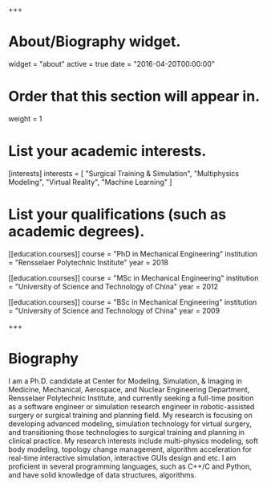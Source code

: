 +++
# About/Biography widget.
widget = "about"
active = true
date = "2016-04-20T00:00:00"

# Order that this section will appear in.
weight = 1

# List your academic interests.
[interests]
  interests = [
    "Surgical Training & Simulation",
    "Multiphysics Modeling",
    "Virtual Reality",
    "Machine Learning"
  ]

# List your qualifications (such as academic degrees).
[[education.courses]]
  course = "PhD in Mechanical Engineering"
  institution = "Rensselaer Polytechnic Institute"
  year = 2018

[[education.courses]]
  course = "MSc in Mechanical Engineering"
  institution = "University of Science and Technology of China"
  year = 2012

[[education.courses]]
  course = "BSc in Mechanical Engineering"
  institution = "University of Science and Technology of China"
  year = 2009
 
+++

# Biography

I am a Ph.D. candidate at Center for Modeling, Simulation, & Imaging in Medicine, Mechanical, Aerospace, and Nuclear Engineering Department, Rensselaer Polytechnic Institute, and currently seeking a full-time position as a software engineer or simulation research engineer in robotic-assisted surgery or surgical training and planning field.
My research is focusing on developing advanced modeling, simulation technology for virtual surgery, and transitioning those technologies to surgical training and planning in clinical practice. My research interests include multi-physics modeling, soft body modeling, topology change management, algorithm acceleration for real-time interactive simulation, interactive GUIs design and etc. 
I am proficient in several programming languages, such as C++/C and Python, and have solid knowledge of data structures, algorithms.
